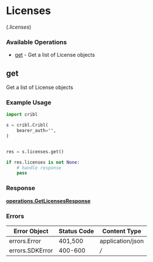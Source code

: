 # Licenses
(*.licenses*)

### Available Operations

* [get](#get) - Get a list of License objects

## get

Get a list of License objects

### Example Usage

```python
import cribl

s = cribl.Cribl(
    bearer_auth="",
)


res = s.licenses.get()

if res.licenses is not None:
    # handle response
    pass
```


### Response

**[operations.GetLicensesResponse](../../models/operations/getlicensesresponse.md)**
### Errors

| Error Object     | Status Code      | Content Type     |
| ---------------- | ---------------- | ---------------- |
| errors.Error     | 401,500          | application/json |
| errors.SDKError  | 400-600          | */*              |
